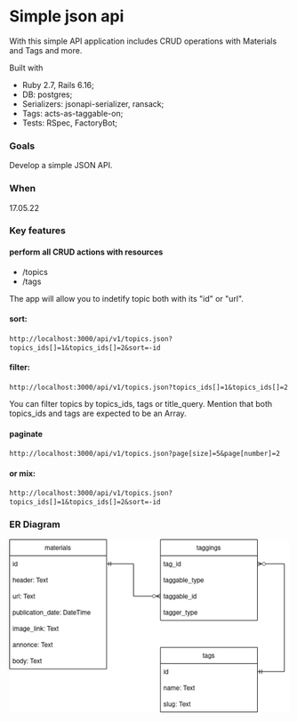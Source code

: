 # Simple json api

With this simple API application includes CRUD operations with Materials and Tags and more.

Built with
- Ruby 2.7, Rails 6.16;
- DB: postgres;
- Serializers: jsonapi-serializer, ransack;
- Tags: acts-as-taggable-on;
- Tests: RSpec, FactoryBot;
    
### Goals
Develop a simple JSON API.

### When
17.05.22

### Key features
#### perform all CRUD actions with resources
- /topics
- /tags

The app will allow you to indetify topic both with its "id" or "url". 

#### sort:
```
http://localhost:3000/api/v1/topics.json?topics_ids[]=1&topics_ids[]=2&sort=-id

```

#### filter:
```
http://localhost:3000/api/v1/topics.json?topics_ids[]=1&topics_ids[]=2
```
You can filter topics by topics_ids, tags or title_query.
Mention that both topics_ids and tags are expected to be an Array.

#### paginate
```
http://localhost:3000/api/v1/topics.json?page[size]=5&page[number]=2
```

#### or mix:
```
http://localhost:3000/api/v1/topics.json?topics_ids[]=1&topics_ids[]=2&sort=-id
```

### ER Diagram
![alt text](https://github.com/peresvetjke/simple_json_api/blob/main/simple_json_api_v0.2.drawio.png?raw=true)
